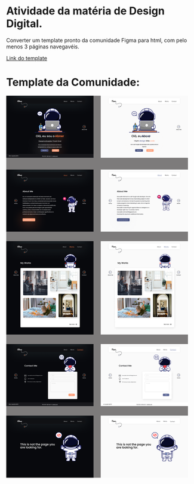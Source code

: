 # Atividade da matéria de Design Digital.

Converter um template pronto da comunidade Figma para html, com pelo menos 3 páginas navegavéis.

[Link do template](https://www.figma.com/file/gd8eg0LSfxtaqHFkcxcA4H/Portfolio-Template-(Community)?type=design&node-id=129%3A673&t=MziQhILXBT4amheR-1) 

# Template da Comunidade:

![Template](https://github.com/abnercosta97/figma-html/blob/df77ebb7cd7839faa4f004d28caf5e6aea646ad7/imagens/PortfolioTemplate(Community).png)


